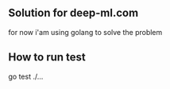 ## Solution for deep-ml.com
for now i'am using golang to solve the problem

## How to run test
go test ./...